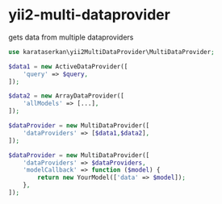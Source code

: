 # yii2-multi-dataprovider
gets data from multiple dataproviders

```php
use karataserkan\yii2MultiDataProvider\MultiDataProvider;

$data1 = new ActiveDataProvider([
    'query' => $query,
]);

$data2 = new ArrayDataProvider([
    'allModels' => [...],
]);

$dataProvider = new MultiDataProvider([
    'dataProviders' => [$data1,$data2],
]);
```

```php
$dataProvider = new MultiDataProvider([
    'dataProviders' => $dataProviders,
    'modelCallback' => function ($model) {
        return new YourModel(['data' => $model]);
    },
]);
```
